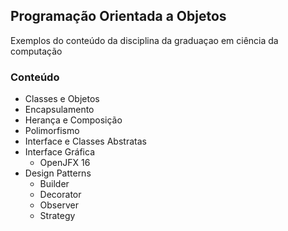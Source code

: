 ## Programação Orientada a Objetos

Exemplos do conteúdo da disciplina da graduaçao em ciência da computação

### Conteúdo

- Classes e Objetos
- Encapsulamento
- Herança e Composição
- Polimorfismo
- Interface e Classes Abstratas
- Interface Gráfica
  - OpenJFX 16
- Design Patterns
  - Builder
  - Decorator
  - Observer
  - Strategy